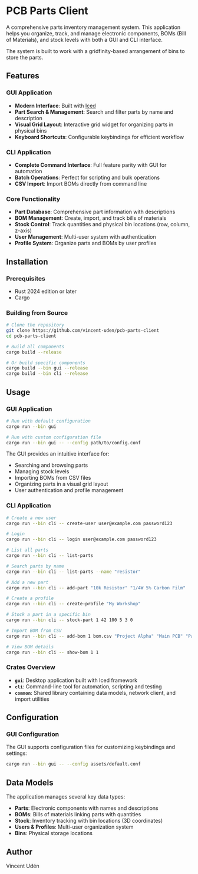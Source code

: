 # PCB Parts Client

A comprehensive parts inventory management system. This application helps you organize, track, and manage electronic components, BOMs (Bill of Materials), and stock levels with both a GUI and CLI interface.

The system is built to work with a gridfinity-based arrangement of bins to store the parts.

## Features

### GUI Application
- **Modern Interface**: Built with [Iced](https://github.com/iced-rs/iced)
- **Part Search & Management**: Search and filter parts by name and description
- **Visual Grid Layout**: Interactive grid widget for organizing parts in physical bins
- **Keyboard Shortcuts**: Configurable keybindings for efficient workflow

### CLI Application  
- **Complete Command Interface**: Full feature parity with GUI for automation
- **Batch Operations**: Perfect for scripting and bulk operations
- **CSV Import**: Import BOMs directly from command line

### Core Functionality
- **Part Database**: Comprehensive part information with descriptions
- **BOM Management**: Create, import, and track bills of materials
- **Stock Control**: Track quantities and physical bin locations (row, column, z-axis)
- **User Management**: Multi-user system with authentication
- **Profile System**: Organize parts and BOMs by user profiles

## Installation

### Prerequisites
- Rust 2024 edition or later
- Cargo

### Building from Source
```bash
# Clone the repository
git clone https://github.com/vincent-uden/pcb-parts-client
cd pcb-parts-client

# Build all components
cargo build --release

# Or build specific components
cargo build --bin gui --release
cargo build --bin cli --release
```

## Usage

### GUI Application
```bash
# Run with default configuration
cargo run --bin gui

# Run with custom configuration file
cargo run --bin gui -- --config path/to/config.conf
```

The GUI provides an intuitive interface for:
- Searching and browsing parts
- Managing stock levels
- Importing BOMs from CSV files
- Organizing parts in a visual grid layout
- User authentication and profile management

### CLI Application
```bash
# Create a new user
cargo run --bin cli -- create-user user@example.com password123

# Login
cargo run --bin cli -- login user@example.com password123

# List all parts
cargo run --bin cli -- list-parts

# Search parts by name
cargo run --bin cli -- list-parts --name "resistor"

# Add a new part
cargo run --bin cli -- add-part "10k Resistor" "1/4W 5% Carbon Film"

# Create a profile
cargo run --bin cli -- create-profile "My Workshop"

# Stock a part in a specific bin
cargo run --bin cli -- stock-part 1 42 100 5 3 0

# Import BOM from CSV
cargo run --bin cli -- add-bom 1 bom.csv "Project Alpha" "Main PCB" "Part Number" "Description" "Quantity"

# View BOM details
cargo run --bin cli -- show-bom 1 1
```
### Crates Overview

- **`gui`**: Desktop application built with Iced framework
- **`cli`**: Command-line tool for automation, scripting and testing
- **`common`**: Shared library containing data models, network client, and import utilities

## Configuration

### GUI Configuration
The GUI supports configuration files for customizing keybindings and settings:

```bash
cargo run --bin gui -- --config assets/default.conf
```

## Data Models

The application manages several key data types:

- **Parts**: Electronic components with names and descriptions
- **BOMs**: Bills of materials linking parts with quantities
- **Stock**: Inventory tracking with bin locations (3D coordinates)
- **Users & Profiles**: Multi-user organization system
- **Bins**: Physical storage locations

## Author

Vincent Udén
